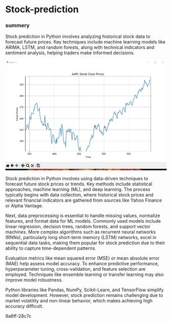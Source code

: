 <h1>
  Stock-prediction
</h1>
<h3>
  summery 
</h3>
<p>
  Stock prediction in Python involves analyzing historical stock data to forecast future prices. Key techniques include machine learning models like ARIMA, LSTM, and random forests, along with technical indicators and sentiment analysis, helping traders make informed decisions.
  
</p>
<img src = "WhatsApp Image 2024-11-22 at 12.39.27 PM.jpeg">
<p>
  Stock prediction in Python involves using data-driven techniques to forecast future stock prices or trends. Key methods include statistical approaches, machine learning (ML), and deep learning. The process typically begins with data collection, where historical stock prices and relevant financial indicators are gathered from sources like Yahoo Finance or Alpha Vantage.

Next, data preprocessing is essential to handle missing values, normalize features, and format data for ML models. Commonly used models include linear regression, decision trees, random forests, and support vector machines. More complex algorithms such as recurrent neural networks (RNNs), particularly long short-term memory (LSTM) networks, excel in sequential data tasks, making them popular for stock prediction due to their ability to capture time-dependent patterns.

Evaluation metrics like mean squared error (MSE) or mean absolute error (MAE) help assess model accuracy. To enhance predictive performance, hyperparameter tuning, cross-validation, and feature selection are employed. Techniques like ensemble learning or transfer learning may also improve model robustness.

Python libraries like Pandas, NumPy, Scikit-Learn, and TensorFlow simplify model development. However, stock prediction remains challenging due to market volatility and non-linear behavior, which makes achieving high accuracy difficult.
</p>
<p>
  9a6ff-28c7c
</p>
